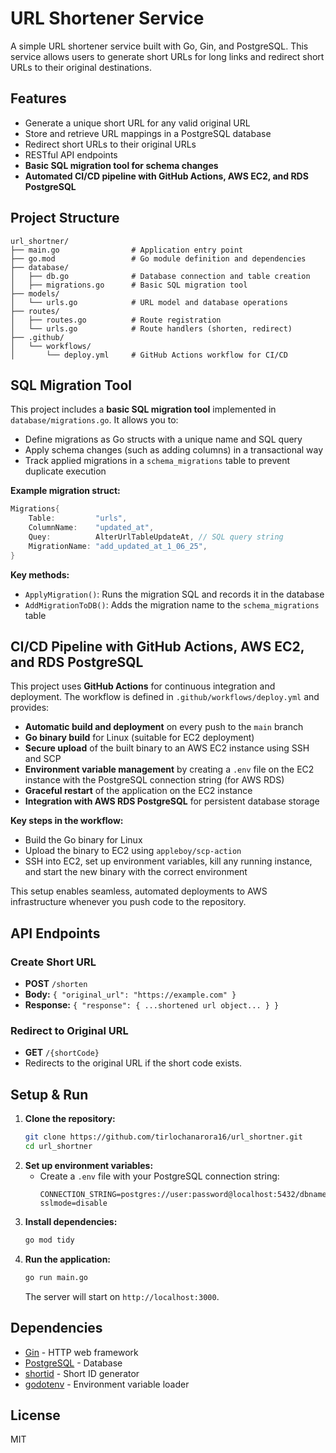 # URL Shortener Service

A simple URL shortener service built with Go, Gin, and PostgreSQL. This service allows users to generate short URLs for long links and redirect short URLs to their original destinations.

## Features

- Generate a unique short URL for any valid original URL
- Store and retrieve URL mappings in a PostgreSQL database
- Redirect short URLs to their original URLs
- RESTful API endpoints
- **Basic SQL migration tool for schema changes**
- **Automated CI/CD pipeline with GitHub Actions, AWS EC2, and RDS PostgreSQL**

## Project Structure

```
url_shortner/
├── main.go                # Application entry point
├── go.mod                 # Go module definition and dependencies
├── database/
│   ├── db.go              # Database connection and table creation
│   ├── migrations.go      # Basic SQL migration tool
├── models/
│   └── urls.go            # URL model and database operations
├── routes/
│   ├── routes.go          # Route registration
│   └── urls.go            # Route handlers (shorten, redirect)
├── .github/
│   └── workflows/
│       └── deploy.yml     # GitHub Actions workflow for CI/CD
```

## SQL Migration Tool

This project includes a **basic SQL migration tool** implemented in `database/migrations.go`. It allows you to:

- Define migrations as Go structs with a unique name and SQL query
- Apply schema changes (such as adding columns) in a transactional way
- Track applied migrations in a `schema_migrations` table to prevent duplicate execution

**Example migration struct:**

```go
Migrations{
    Table:         "urls",
    ColumnName:    "updated_at",
    Quey:          AlterUrlTableUpdateAt, // SQL query string
    MigrationName: "add_updated_at_1_06_25",
}
```

**Key methods:**

- `ApplyMigration()`: Runs the migration SQL and records it in the database
- `AddMigrationToDB()`: Adds the migration name to the `schema_migrations` table

## CI/CD Pipeline with GitHub Actions, AWS EC2, and RDS PostgreSQL

This project uses **GitHub Actions** for continuous integration and deployment. The workflow is defined in `.github/workflows/deploy.yml` and provides:

- **Automatic build and deployment** on every push to the `main` branch
- **Go binary build** for Linux (suitable for EC2 deployment)
- **Secure upload** of the built binary to an AWS EC2 instance using SSH and SCP
- **Environment variable management** by creating a `.env` file on the EC2 instance with the PostgreSQL connection string (for AWS RDS)
- **Graceful restart** of the application on the EC2 instance
- **Integration with AWS RDS PostgreSQL** for persistent database storage

**Key steps in the workflow:**

- Build the Go binary for Linux
- Upload the binary to EC2 using `appleboy/scp-action`
- SSH into EC2, set up environment variables, kill any running instance, and start the new binary with the correct environment

This setup enables seamless, automated deployments to AWS infrastructure whenever you push code to the repository.

## API Endpoints

### Create Short URL

- **POST** `/shorten`
- **Body:** `{ "original_url": "https://example.com" }`
- **Response:** `{ "response": { ...shortened url object... } }`

### Redirect to Original URL

- **GET** `/{shortCode}`
- Redirects to the original URL if the short code exists.

## Setup & Run

1. **Clone the repository:**
   ```sh
   git clone https://github.com/tirlochanarora16/url_shortner.git
   cd url_shortner
   ```
2. **Set up environment variables:**
   - Create a `.env` file with your PostgreSQL connection string:
     ```env
     CONNECTION_STRING=postgres://user:password@localhost:5432/dbname?sslmode=disable
     ```
3. **Install dependencies:**
   ```sh
   go mod tidy
   ```
4. **Run the application:**
   ```sh
   go run main.go
   ```
   The server will start on `http://localhost:3000`.

## Dependencies

- [Gin](https://github.com/gin-gonic/gin) - HTTP web framework
- [PostgreSQL](https://www.postgresql.org/) - Database
- [shortid](https://github.com/teris-io/shortid) - Short ID generator
- [godotenv](https://github.com/joho/godotenv) - Environment variable loader

## License

MIT
